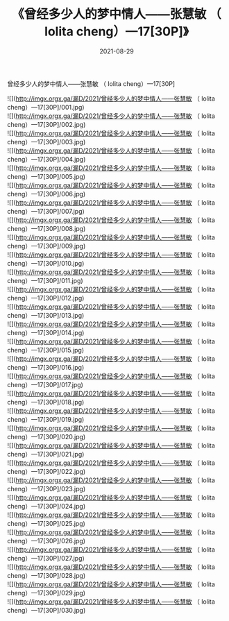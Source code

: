 ﻿---
layout: post
title:  《曾经多少人的梦中情人——张慧敏 （ lolita cheng）—17[30P]》
date:   2021-08-29
img: http://imgx.orgx.ga/漏D/2021/曾经多少人的梦中情人——张慧敏 （ lolita cheng）—17[30P]/000.jpg
categories: [美女, 清纯, 唯美]
---

曾经多少人的梦中情人——张慧敏 （ lolita cheng）—17[30P]

  ![](http://imgx.orgx.ga/漏D/2021/曾经多少人的梦中情人——张慧敏 （ lolita cheng）—17[30P]/001.jpg) <br> ![](http://imgx.orgx.ga/漏D/2021/曾经多少人的梦中情人——张慧敏 （ lolita cheng）—17[30P]/002.jpg) <br> ![](http://imgx.orgx.ga/漏D/2021/曾经多少人的梦中情人——张慧敏 （ lolita cheng）—17[30P]/003.jpg) <br> ![](http://imgx.orgx.ga/漏D/2021/曾经多少人的梦中情人——张慧敏 （ lolita cheng）—17[30P]/004.jpg) <br> ![](http://imgx.orgx.ga/漏D/2021/曾经多少人的梦中情人——张慧敏 （ lolita cheng）—17[30P]/005.jpg) <br> ![](http://imgx.orgx.ga/漏D/2021/曾经多少人的梦中情人——张慧敏 （ lolita cheng）—17[30P]/006.jpg) <br> ![](http://imgx.orgx.ga/漏D/2021/曾经多少人的梦中情人——张慧敏 （ lolita cheng）—17[30P]/007.jpg) <br> ![](http://imgx.orgx.ga/漏D/2021/曾经多少人的梦中情人——张慧敏 （ lolita cheng）—17[30P]/008.jpg) <br> ![](http://imgx.orgx.ga/漏D/2021/曾经多少人的梦中情人——张慧敏 （ lolita cheng）—17[30P]/009.jpg) <br> ![](http://imgx.orgx.ga/漏D/2021/曾经多少人的梦中情人——张慧敏 （ lolita cheng）—17[30P]/010.jpg) <br> ![](http://imgx.orgx.ga/漏D/2021/曾经多少人的梦中情人——张慧敏 （ lolita cheng）—17[30P]/011.jpg) <br> ![](http://imgx.orgx.ga/漏D/2021/曾经多少人的梦中情人——张慧敏 （ lolita cheng）—17[30P]/012.jpg) <br> ![](http://imgx.orgx.ga/漏D/2021/曾经多少人的梦中情人——张慧敏 （ lolita cheng）—17[30P]/013.jpg) <br> ![](http://imgx.orgx.ga/漏D/2021/曾经多少人的梦中情人——张慧敏 （ lolita cheng）—17[30P]/014.jpg) <br> ![](http://imgx.orgx.ga/漏D/2021/曾经多少人的梦中情人——张慧敏 （ lolita cheng）—17[30P]/015.jpg) <br> ![](http://imgx.orgx.ga/漏D/2021/曾经多少人的梦中情人——张慧敏 （ lolita cheng）—17[30P]/016.jpg) <br> ![](http://imgx.orgx.ga/漏D/2021/曾经多少人的梦中情人——张慧敏 （ lolita cheng）—17[30P]/017.jpg) <br> ![](http://imgx.orgx.ga/漏D/2021/曾经多少人的梦中情人——张慧敏 （ lolita cheng）—17[30P]/018.jpg) <br> ![](http://imgx.orgx.ga/漏D/2021/曾经多少人的梦中情人——张慧敏 （ lolita cheng）—17[30P]/019.jpg) <br> ![](http://imgx.orgx.ga/漏D/2021/曾经多少人的梦中情人——张慧敏 （ lolita cheng）—17[30P]/020.jpg) <br> ![](http://imgx.orgx.ga/漏D/2021/曾经多少人的梦中情人——张慧敏 （ lolita cheng）—17[30P]/021.jpg) <br> ![](http://imgx.orgx.ga/漏D/2021/曾经多少人的梦中情人——张慧敏 （ lolita cheng）—17[30P]/022.jpg) <br> ![](http://imgx.orgx.ga/漏D/2021/曾经多少人的梦中情人——张慧敏 （ lolita cheng）—17[30P]/023.jpg) <br> ![](http://imgx.orgx.ga/漏D/2021/曾经多少人的梦中情人——张慧敏 （ lolita cheng）—17[30P]/024.jpg) <br> ![](http://imgx.orgx.ga/漏D/2021/曾经多少人的梦中情人——张慧敏 （ lolita cheng）—17[30P]/025.jpg) <br> ![](http://imgx.orgx.ga/漏D/2021/曾经多少人的梦中情人——张慧敏 （ lolita cheng）—17[30P]/026.jpg) <br> ![](http://imgx.orgx.ga/漏D/2021/曾经多少人的梦中情人——张慧敏 （ lolita cheng）—17[30P]/027.jpg) <br> ![](http://imgx.orgx.ga/漏D/2021/曾经多少人的梦中情人——张慧敏 （ lolita cheng）—17[30P]/028.jpg) <br> ![](http://imgx.orgx.ga/漏D/2021/曾经多少人的梦中情人——张慧敏 （ lolita cheng）—17[30P]/029.jpg) <br> ![](http://imgx.orgx.ga/漏D/2021/曾经多少人的梦中情人——张慧敏 （ lolita cheng）—17[30P]/030.jpg) <br>
